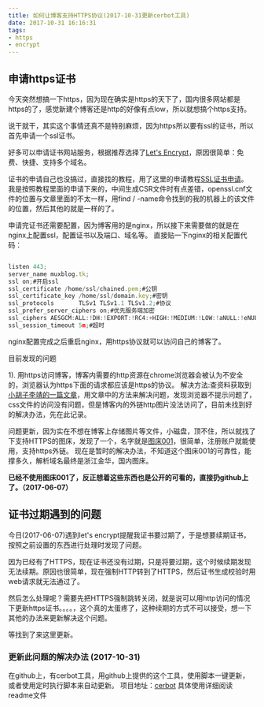 ```yaml
---
title: 如何让博客支持HTTPS协议(2017-10-31更新cerbot工具)
date: 2017-10-31 16:16:31
tags: 
- https
- encrypt
---
```


## 申请https证书

今天突然想搞一下https，因为现在确实是https的天下了，国内很多网站都是https的了，感觉新建个博客还是http的好像有点low，所以就想搞个https支持。

说干就干，其实这个事情还真不是特别麻烦，因为https所以要有ssl的证书，所以首先申请一个ssl证书。

好多可以申请证书网站服务，根据推荐选择了[Let's Encrypt](https://letsencrypt.org/)，原因很简单：免费、快捷、支持多个域名。

证书的申请自己也没搞过，直接找的教程，用了这里的申请教程[SSL证书申请](https://imququ.com/post/letsencrypt-certificate.html)。
我是按照教程里面的申请下来的，中间生成CSR文件时有点差错，openssl.cnf文件的位置与文章里面的不太一样，用find / -name命令找到的我的机器上的该文件的位置，然后其他的就是一样的了。

申请完证书还需要配置，因为博客用的是nginx，所以接下来需要做的就是在nginx上配置ssl，配置证书以及端口、域名等。
直接贴一下nginx的相关配置代码：

```javascript

listen 443;
server_name muxblog.tk;
ssl on;#开启ssl
ssl_certificate /home/ssl/chained.pem;#公钥
ssl_certificate_key /home/ssl/domain.key;#密钥
ssl_protocols       TLSv1 TLSv1.1 TLSv1.2;#协议
ssl_prefer_server_ciphers on;#优先服务端加密
ssl_ciphers AESGCM:ALL:!DH:!EXPORT:!RC4:+HIGH:!MEDIUM:!LOW:!aNULL:!eNULL;#加密套件/方式
ssl_session_timeout 5m;#超时

```
nginx配置完成之后重启nginx，用https协议就可以访问自己的博客了。

目前发现的问题

1). 用https访问博客，博客内需要的http资源在chrome浏览器会被认为不安全的，浏览器认为https下面的请求都应该是https的协议。
解决方法:查资料获取到[小胡子李靖的一篇文章](http://www.cnblogs.com/hustskyking/p/upgrade-insecure-requests.html)，用文章中的方法来解决问题，发现浏览器不提示问题了，css文件的访问没有问题，但是博客内的外链http图片没法访问了，目前未找到好的解决办法，先在此记录。

问题更新，因为实在不想在博客上存储图片等文件，小磁盘，顶不住，所以就找了下支持HTTPS的图床，发现了一个，名字就是[图床001](https://www.tuchuang001.com)，很简单，注册账户就能使用，支持https外链。
现在是暂时的解决办法，不知道这个图床001的可靠性，能撑多久，解析域名最终是浙江金华，国内图床。

**已经不使用图床001了，反正想着这些东西也是公开的可看的，直接扔github上了。（2017-06-07）**


## 证书过期遇到的问题

  今日(2017-06-07)遇到let's encrypt提醒我证书要过期了，于是想要续期证书，按照之前设置的东西进行处理时发现了问题。

  因为已经有了HTTPS，现在证书还没有过期，只是将要过期，这个时候续期发现无法续期。原因也很简单，现在强制HTTP转到了HTTPS，然后证书生成校验时用web请求就无法通过了。

  然后怎么处理呢？需要先把HTTPS强制跳转关闭，就是说可以用http访问的情况下更新https证书。。。。，这个真的太蛋疼了，这种续期的方式不可以接受，想一下其他的办法来更新解决这个问题。

  等找到了来这里更新。

### 更新此问题的解决办法  (2017-10-31)

  在github上，有cerbot工具，用github上提供的这个工具，使用脚本一键更新，或者使用定时执行脚本来自动更新。
  项目地址：[cerbot](https://github.com/certbot/certbot)
  具体使用详细阅读readme文件